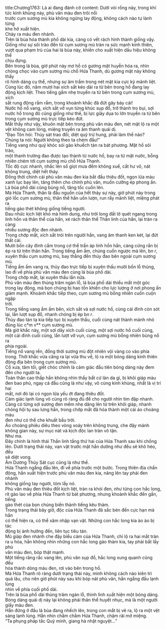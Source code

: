 title:Chương1763: Là ai đang đánh cờ
content:
Dưới vòi rồng này, trong khí tức kinh khủng này, phù văn màu đen trôi nổi<br>trước cụm sương mù kia không ngừng lay động, không cách nào tự lành từng<br>khe hở xuất hiện.<br>Chảy ra máu đen nhánh.<br>Trên lá bùa hóa thành phố dài kia, càng có vết rách hình thành giống vậy.<br>Giống như sự sôi trào đến từ cụm sương mù tràn ra sức mạnh kinh thiên,<br>vượt qua phạm trù của hai lá bùa này, khiến cho xuất hiện dấu hiệu không thể<br>chịu đựng.<br>Bên trong lá bùa, giờ phút này mơ hồ có gương mặt huyễn hóa ra, nhìn<br>chòng chọc vào cụm sương mù chỗ Hứa Thanh, dù gương mặt này không thấy<br>rõ hình dáng cụ thể, nhưng sự âm trầm trong nét mặt kia cực kỳ mãnh liệt.<br>Cùng lúc đó, năm mươi hai xích sắt kéo dài ra từ bên trong hồ đang lay<br>động kịch liệt. Theo tiếng gầm nhẹ truyền ra từ bên trong cụm sương mù, xích<br>sắt rung động rầm rầm, trong khoảnh khắc đã đứt gãy bảy cái!<br>Nước hồ nổ vang, xích sắt vỡ vụn từng khúc sụp đổ, trở thành tro bụi, sợi<br>nước hồ trong đó cũng giống như thế, bị lực giãy dụa to lớn truyền ra từ bên<br>trong cụm sương mù trực tiếp kéo đứt.<br>Mắt thấy như vậy, khuôn mặt bên trong phù văn màu đen, nét mặt lộ ra một<br>vệt không cam lòng, miệng truyền ra âm thanh quái dị.<br>“Đạo Tôn hỏi: Thủy sát trao đổi, diệt quỷ trừ hung, phải làm thế nào?<br>Chúng ta nói: Người không theo ta chém đầu!”<br>Tiếng vang như quỷ khóc sói gào khuếch tán ra bát phương. Mặt hồ sôi trào,<br>một thanh trường đao được tạo thành từ nước hồ, bay ra từ mặt nước, bỗng<br>nhiên chém tới cụm sương mù chỗ Hứa Thanh.<br>Tốc độ cực nhanh, nhấc lên số giọt mưa đếm không xuể, cắt hư vô, nát<br>không trung, diệt hết thảy.<br>Đồng thời chính cái phù văn màu đen kia bắt đầu thiêu đốt, ngọn lửa màu<br>xanh lục bay lên, tăng thêm cho chính phù văn, muốn cưỡng ép phong ấn.<br>Lá bùa phố dài cũng bùng nổ, tăng tốc cuốn lên.<br>Mà Hứa Thanh, thân là đầu nguồn của hết thảy sự này, giờ phút này trong<br>gió lốc cụm sương mù, thân thể hắn uốn lượn, run rẩy mãnh liệt, miệng phát ra<br>tiếng gào thét không giống tiếng người.<br>Đau nhức kịch liệt khó mà hình dung, như trời long đất lở quét ngang trong<br>linh hồn và thân thể của hắn, xé rách thân thể Thần linh của hắn, lại tràn ra càng<br>nhiều sương độc đen nhánh.<br>Trong chớp mắt, xích sắt trói trên người hắn, vang âm thanh ken két, lại đứt<br>thất cái.<br>Mười bốn cây đinh cắm trong cơ thể trấn áp linh hồn hắn, càng cứng rắn bị<br>ép ra từ trên thân hắn. Trong tiếng ầm ầm, chúng cuốn ngược mà lên, b*n r*,<br>xuyên thấu cụm sương mù, bay thẳng đến thủy đao bên ngoài cụm sương mù.<br>Tiếng ầm ầm vang ra, thủy đao trực tiếp bị xuyên thấu mười bốn lỗ thủng,<br>lao đi về phía phù văn màu đen cùng lá bùa phố dài.<br>Trong chớp mắt, lại xuyên thấu lần nữa.<br>Phù văn màu đen thủng trăm ngàn lỗ, lá bùa phố dài thiếu mất một góc<br>trong lay động, mà bọn chúng bị hao tổn khiến cho lực lượng ở nơi phong ấn<br>giảm mạnh. Khoảnh khắc tiếp theo, cụm sương mù bỗng nhiên cuồn cuộn ngập<br>trời.<br>Trong tiếng vang ầm ầm bên, xích sắt và sợi nước hồ, cùng cái đinh còn sót<br>lại, lần lượt sụp đổ, nhanh chóng bị ép b*n r*.<br>Thủy đao tàn tạ kia tiếp tục bị xuyên thấu, cuối cùng nát thành mảnh nhỏ<br>đúng lúc c*m v** cụm sương mù.<br>Mà giờ khắc này, một sợi dây xích cuối cùng, một sợi nước hồ cuối cùng,<br>một cái đinh cuối cùng, lần lượt vỡ vụn, cụm sương mù bỗng nhiên bùng nổ ra<br>phía ngoài.<br>Tiếng nổ vang rền, đồng thời sương mù đột nhiên vội vàng co vào phía<br>trong. Thời khắc vừa căng ra lại vừa thu về, lộ ra một bóng dáng kinh thiên<br>động địa bên trong cụm sương mù.<br>Cổ xưa, tăm tối, giết chóc chính là cảm giác đầu tiên bóng dáng này đem<br>đến cho người ta.<br>Toàn thân cao thấp hắn không nhìn thấy bất cứ làn da gì, bị khôi giáp màu<br>đen bao phủ, ngay cả đầu cũng là như vậy, vô cùng kinh khủng, nhất là vị trí hai<br>mắt, nơi đó lại có ngọn lửa yếu ớt đang thiêu đốt.<br>Cảm giác lạnh lùng vô cùng rõ ràng đủ để cho người nhìn tim đập nhanh.<br>Càng có từng sợi sương đen mềm nhẹ dâng lên từ trên khôi giáp, nhanh<br>chóng hội tụ sau lưng hắn, trong chớp mắt đã hóa thành một cái áo choàng màu<br>đen như có thể che khuất bầu trời.<br>Áo choàng phiêu diêu theo vòng xoáy trên không trung, che đậy mảnh<br>không gian này, sự mục nát và kịch độc lan tràn vô tận.<br>Như ma.<br>Đây chính là hình thái Thần linh tầng thứ hai của Hứa Thanh sau khi chồng<br>lên. Dưới trạng thái này, vạn vật trước mặt hắn dường như đều sẽ khô héo, đều<br>sẽ diệt vong.<br>Âm Dương Thủy Sát cục cũng là như thế.<br>Hứa Thanh ngẩng đầu lên, đi về phía trước một bước. Trong thiên địa chấn<br>động, hắn xuất hiện trước phù văn màu đen kia, nâng lên tay phải đen nhánh<br>không giống tay người, tóm lấy nó.<br>Phù văn màu đen thiêu đốt kịch liệt, tràn ra khói đen, như từng con hắc long,<br>rít gào lao về phía Hứa Thanh từ bát phương, nhưng khoảnh khắc đến gần, tiếng<br>gào thét của bọn chúng biến thành tiếng kêu thảm.<br>Trong trạng thái bây giờ, độc của Hứa Thanh đã sắc bén đến cực hạn mà hắn<br>có thể hiện ra, có thể xâm nhập vạn vật. Những con hắc long kia ào ào bị tác<br>động bị ảnh hưởng đến, liên tục tiêu tán.<br>Mũ giáp đen nhánh che đậy biểu cảm của Hứa Thanh, chỉ lộ ra hai mắt tràn<br>ra u hỏa, hắn không nhìn những con hắc long gào thảm kia, tay phải bắt lấy phù<br>văn màu đen, bóp thật mạnh.<br>Một tiếng răng rắc vang lên, phù văn sụp đổ, hắc long xung quanh cũng đều<br>hóa thành dòng máu đen, rơi vào bên trong hồ.<br>Mà Hứa Thanh rõ ràng dưới trạng thái này, mình không cách nào kiên trì<br>quá lâu, cho nên giờ phút này sau khi bóp nát phù văn, hắn ngẩng đầu lạnh lùng<br>nhìn về phía cuối phố dài.<br>Trên lá bùa phố dài thủng trăm ngàn lỗ, thình lình xuất hiện một bóng dáng.<br>Bóng dáng quái dị này lại không phải thân thể huyết nhục, mà là một người<br>giấy màu đen.<br>Hắn đứng ở đầu lá bùa đang nhếch lên, trong con mắt bị vẽ ra, lộ ra một vệt<br>sáng lạnh lùng. Hắn nhìn chằm chằm Hứa Thanh, chậm rãi mở miệng.<br>“Ta phụng pháp tắc Quỷ minh, giang hà nhật nguyệt...”